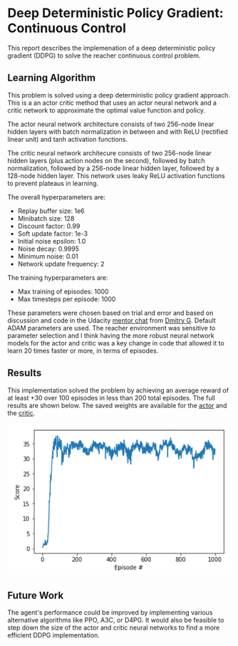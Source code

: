 # Deep Deterministic Policy Gradient: Continuous Control

This report describes the implemenation of a deep deterministic policy gradient (DDPG) to solve the reacher continuous control problem.

## Learning Algorithm

This problem is solved using a deep deterministic policy gradient approach. This is a an actor critic method that uses an actor neural network and a critic network to approximate the optimal value function and policy. 

The actor neural network architecture consists of two 256-node linear hidden layers with batch normalization in between and with ReLU (rectified linear unit) and tanh activation functions. 

The critic neural network architecure consists of two 256-node linear hidden layers (plus action nodes on the second), followed by batch normalization, followed by a 256-node linear hidden layer, followed by a 128-node hidden layer. This network uses leaky ReLU activation functions to prevent plateaus in learning. 

The overall hyperparameters are:
- Replay buffer size: 1e6
- Minibatch size: 128
- Discount factor: 0.99
- Soft update factor: 1e-3
- Initial noise epsilon: 1.0
- Noise decay: 0.9995
- Minimum noise: 0.01
- Network update frequency: 2

The training hyperparameters are:
- Max training of episodes: 1000
- Max timesteps per episode: 1000

These parameters were chosen based on trial and error and based on discussion and code in the Udacity [mentor chat](https://knowledge.udacity.com/questions/277763) from [Dmitry G](https://github.com/dimaga/drlnd-p2-continuous-control/tree/fb74f243bf83818da2cf81843006737ca3ce8388). Default ADAM parameters are used. The reacher environment was sensitive to parameter selection and I think having the more robust neural network models for the actor and critic was a key change in code that allowed it to learn 20 times faster or more, in terms of episodes.  

## Results

This implementation solved the problem by achieving an average reward of at least +30 over 100 episodes in less than 200 total episodes. The full results are shown below. The saved weights are available for the [actor](./checkpoint_actor.pth) and the [critic](./checkpoint_critic.pth). 

![Results](./p2.png)

## Future Work

The agent's performance could be improved by implementing various alternative algorithms like PPO, A3C, or D4PG. It would also be feasible to step down the size of the actor and critic neural networks to find a more efficient DDPG implementation. 
